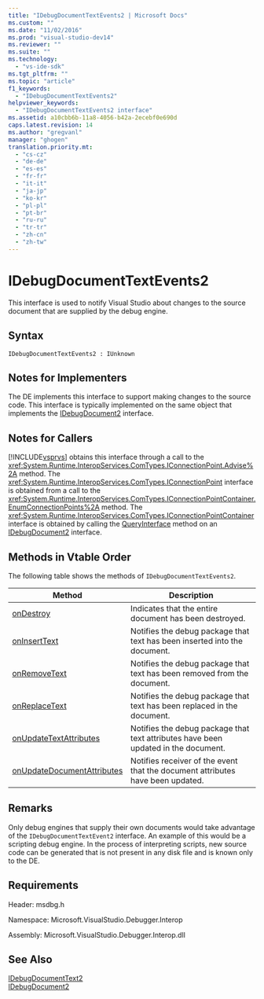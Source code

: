 ```yaml
---
title: "IDebugDocumentTextEvents2 | Microsoft Docs"
ms.custom: ""
ms.date: "11/02/2016"
ms.prod: "visual-studio-dev14"
ms.reviewer: ""
ms.suite: ""
ms.technology: 
  - "vs-ide-sdk"
ms.tgt_pltfrm: ""
ms.topic: "article"
f1_keywords: 
  - "IDebugDocumentTextEvents2"
helpviewer_keywords: 
  - "IDebugDocumentTextEvents2 interface"
ms.assetid: a10cbb6b-11a8-4056-b42a-2ecebf0e690d
caps.latest.revision: 14
ms.author: "gregvanl"
manager: "ghogen"
translation.priority.mt: 
  - "cs-cz"
  - "de-de"
  - "es-es"
  - "fr-fr"
  - "it-it"
  - "ja-jp"
  - "ko-kr"
  - "pl-pl"
  - "pt-br"
  - "ru-ru"
  - "tr-tr"
  - "zh-cn"
  - "zh-tw"
---
```

# IDebugDocumentTextEvents2
This interface is used to notify Visual Studio about changes to the source document that are supplied by the debug engine.  
  
## Syntax  
  
```  
IDebugDocumentTextEvents2 : IUnknown  
```  
  
## Notes for Implementers  
 The DE implements this interface to support making changes to the source code. This interface is typically implemented on the same object that implements the [IDebugDocument2](../../../extensibility/debugger/reference/idebugdocument2.md) interface.  
  
## Notes for Callers  
 [!INCLUDE[vsprvs](../../../code-quality/includes/vsprvs_md.md)] obtains this interface through a call to the <xref:System.Runtime.InteropServices.ComTypes.IConnectionPoint.Advise%2A> method. The <xref:System.Runtime.InteropServices.ComTypes.IConnectionPoint> interface is obtained from a call to the <xref:System.Runtime.InteropServices.ComTypes.IConnectionPointContainer.EnumConnectionPoints%2A> method. The <xref:System.Runtime.InteropServices.ComTypes.IConnectionPointContainer> interface is obtained by calling the [QueryInterface](/visual-cpp/atl/queryinterface) method on an [IDebugDocument2](../../../extensibility/debugger/reference/idebugdocument2.md) interface.  
  
## Methods in Vtable Order  
 The following table shows the methods of `IDebugDocumentTextEvents2`.  
  
|Method|Description|  
|------------|-----------------|  
|[onDestroy](../../../extensibility/debugger/reference/idebugdocumenttextevents2-ondestroy.md)|Indicates that the entire document has been destroyed.|  
|[onInsertText](../../../extensibility/debugger/reference/idebugdocumenttextevents2-oninserttext.md)|Notifies the debug package that text has been inserted into the document.|  
|[onRemoveText](../../../extensibility/debugger/reference/idebugdocumenttextevents2-onremovetext.md)|Notifies the debug package that text has been removed from the document.|  
|[onReplaceText](../../../extensibility/debugger/reference/idebugdocumenttextevents2-onreplacetext.md)|Notifies the debug package that text has been replaced in the document.|  
|[onUpdateTextAttributes](../../../extensibility/debugger/reference/idebugdocumenttextevents2-onupdatetextattributes.md)|Notifies the debug package that text attributes have been updated in the document.|  
|[onUpdateDocumentAttributes](../../../extensibility/debugger/reference/idebugdocumenttextevents2-onupdatedocumentattributes.md)|Notifies receiver of the event that the document attributes have been updated.|  
  
## Remarks  
 Only debug engines that supply their own documents would take advantage of the `IDebugDocumentTextEvent2` interface. An example of this would be a scripting debug engine. In the process of interpreting scripts, new source code can be generated that is not present in any disk file and is known only to the DE.  
  
## Requirements  
 Header: msdbg.h  
  
 Namespace: Microsoft.VisualStudio.Debugger.Interop  
  
 Assembly: Microsoft.VisualStudio.Debugger.Interop.dll  
  
## See Also  
 [IDebugDocumentText2](../../../extensibility/debugger/reference/idebugdocumenttext2.md)   
 [IDebugDocument2](../../../extensibility/debugger/reference/idebugdocument2.md)